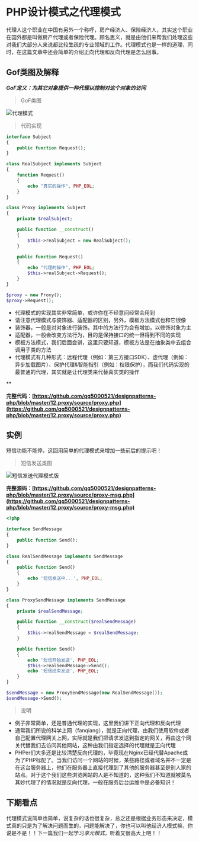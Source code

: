 # PHP设计模式之代理模式

代理人这个职业在中国有另外一个称呼，房产经济人、保险经济人，其实这个职业在国外都是叫做房产代理或者保险代理。顾名思义，就是由他们来帮我们处理这些对我们大部分人来说都比较生疏的专业领域的工作。代理模式也是一样的道理，同时，在这篇文章中还会简单的介绍正向代理和反向代理是怎么回事。

## Gof类图及解释

***GoF定义：为其它对象提供一种代理以控制对这个对象的访问***

> GoF类图

![代理模式](https://raw.githubusercontent.com/qq5000521/designpatterns-php/master/12.proxy/img/proxy.jpg)


> 代码实现

```php
interface Subject
{
    public function Request();
}

class RealSubject implements Subject
{
    function Request()
    {
        echo "真实的操作", PHP_EOL;
    }
}

class Proxy implements Subject
{
    private $realSubject;

    public function __construct()
    {
        $this->realSubject = new RealSubject();
    }

    public function Request()
    {
        echo "代理的操作", PHP_EOL;
        $this->realSubject->Request();
    }
}

$proxy = new Proxy();
$proxy->Request();
```

- 代理模式的实现其实非常简单，或许你在不经意间经常会用到
- 请注意代理模式与装饰器、适配器的区别，另外，模板方法模式也和它很像
- 装饰器，一般是对对象进行装饰，其中的方法行为会有增加，以修饰对象为主
- 适配器，一般会改变方法行为，目的是保持接口的统一但得到不同的实现
- 模板方法模式，我们后面会讲，这里只要知道，模板方法是在抽象类中去组合调用子类的方法
- 代理模式有几种形式：远程代理（例如：第三方接口SDK）、虚代理（例如：异步加载图片）、保护代理&智能指引（例如：权限保护），而我们代码实现的最普通的代理，其实就是让代理类来代替真实类的操作

**

**完整代码：[https://github.com/qq5000521/designpatterns-php/blob/master/12.proxy/source/proxy.php](https://github.com/qq5000521/designpatterns-php/blob/master/12.proxy/source/proxy.php)**

## 实例

短信功能不能停，这回用简单的代理模式来增加一些前后的提示吧！

> 短信发送类图

![短信发送代理模式版](https://raw.githubusercontent.com/qq5000521/designpatterns-php/master/12.proxy/img/proxy-msg.jpg)


**完整源码：[https://github.com/qq5000521/designpatterns-php/blob/master/12.proxy/source/proxy-msg.php](https://github.com/qq5000521/designpatterns-php/blob/master/12.proxy/source/proxy-msg.php)**

```php
<?php

interface SendMessage
{
    public function Send();
}

class RealSendMessage implements SendMessage
{
    public function Send()
    {
        echo '短信发送中...', PHP_EOL;
    }
}

class ProxySendMessage implements SendMessage
{
    private $realSendMessage;

    public function __construct($realSendMessage)
    {
        $this->realSendMessage = $realSendMessage;
    }

    public function Send()
    {
        echo '短信开始发送', PHP_EOL;
        $this->realSendMessage->Send();
        echo '短信结束发送', PHP_EOL;
    }
}

$sendMessage = new ProxySendMessage(new RealSendMessage());
$sendMessage->Send();

```

> 说明

- 例子非常简单，还是普通代理的实现，这里我们讲下正向代理和反向代理
- 通常我们所说的科学上网（fanqiang），就是正向代理，由我们使用软件或者自己配置代理网关上网，实际就是我们把请求发送到指定的网关，再由这个网关代替我们去访问其他网站，这种由我们指定选择的代理就是正向代理
- PHPer们大多还是比较清楚反向代理的，毕竟现在Nginx已经代替Apache成为了PHP标配了。当我们访问一个网站的时候，某些路径或者域名并不一定是在这台服务器上，他们在服务器上直接代理到了其他的服务器甚至是别人家的站点。对于这个我们这些浏览网站的人是不知道的，这种我们不知道就被莫名其妙代理了的情况就是反向代理，一般在服务后台运维中是必备知识！

## 下期看点

代理模式说简单也简单，说复杂的话也很复杂，总之还是根据业务形态来决定，模式真的只是为了解决问题而生的，问题能解决了，你也可以叫他经济人模式嘛，你说是不是！！下一篇我们一起学习*享元模式*，听着又很高大上吧！！
